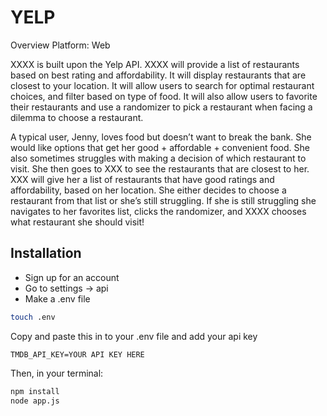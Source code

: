 # YELP
Overview
Platform: Web 

XXXX is built upon the Yelp API. XXXX will provide a list of restaurants based on best rating and affordability. It will display restaurants that are closest to your location. It will allow users to search for optimal restaurant choices, and filter based on type of food. It will also allow users to favorite their restaurants and use a randomizer to pick a restaurant when facing a dilemma to choose a restaurant.
 
                               


A typical user, Jenny, loves food but doesn’t want to break the bank. She would like options that get her good + affordable + convenient food. She also sometimes struggles with making a decision of which restaurant to visit. She then goes to XXX to see the restaurants that are closest to her. XXX will give her a list of restaurants that have good ratings and affordability, based on her location. She either decides to choose a restaurant from that list or she’s still struggling. If she is still struggling she navigates to her favorites list, clicks the randomizer, and XXXX chooses what restaurant she should visit! 


## Installation

- Sign up for an account
- Go to settings -> api
- Make a .env file

```bash
touch .env
```

Copy and paste this in to your .env file and add your api key

```
TMDB_API_KEY=YOUR API KEY HERE
```

Then, in your terminal:
```bash
npm install
node app.js
```
